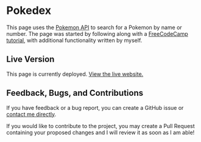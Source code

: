# Pokedex

This page uses the [Pokemon API](https://pokeapi.co/) to search for a Pokemon by name or number. The page was started by following along with a [FreeCodeCamp tutorial](https://www.freecodecamp.org/news/a-practical-guide-to-typescript-how-to-build-a-pokedex-app-using-html-css-and-typescript/), with additional functionality written by myself.

## Live Version

This page is currently deployed. [View the live website.](https://pokedex.nhcarrigan.com)

## Feedback, Bugs, and Contributions

If you have feedback or a bug report, you can create a GitHub issue or [contact me directly](https://contact.nhcarrigan.com).

If you would like to contribute to the project, you may create a Pull Request containing your proposed changes and I will review it as soon as I am able!
